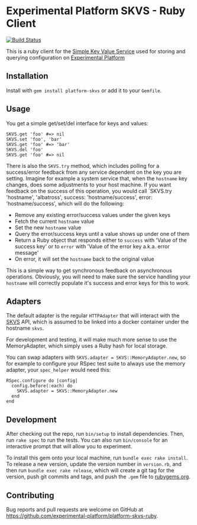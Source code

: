# Experimental Platform SKVS - Ruby Client

[![Build Status](https://travis-ci.org/experimental-platform/platform-skvs-ruby.svg)](https://travis-ci.org/experimental-platform/platform-skvs-ruby)

This is a ruby client for the [Simple Key Value Service](https://github.com/experimental-platform/platform-skvs) used
for storing and querying configuration on [Experimental Platform](https://experimental-platform.github.io/)

## Installation

Install with `gem install platform-skvs` or add it to your `Gemfile`.

## Usage

You get a simple get/set/del interface for keys and values:

    SKVS.get 'foo' #=> nil
    SKVS.set 'foo', 'bar'
    SKVS.get 'foo' #=> 'bar'
    SKVS.del 'foo'
    SKVS.get 'foo' #=> nil

There is also the `SKVS.try` method, which includes polling for a success/error feedback from any service dependent on the key you are setting. Imagine
for example a system service that, when the `hostname` key changes, does some adjustments to your host machine. If you want feedback on the success of
this operation, you would call `SKVS.try 'hostname', 'albatross', success: 'hostname/success', error: 'hostname/success', which will do the following:

* Remove any existing error/success values under the given keys
* Fetch the current `hostname` value
* Set the new `hostname` value
* Query the error/success keys until a value shows up under one of them
* Return a Ruby object that responds either to `success` with 'Value of the success key' or to `error` with 'Value of the error key a.k.a. error message'
* On error, it will set the `hostname` back to the original value

This is a simple way to get synchronous feedback on asynchronous operations. Obviously, you will need to make sure the service handling your `hostname` will
correctly populate it's success and error keys for this to work.

## Adapters

The default adapter is the regular `HTTPAdapter` that will interact with the [SKVS](https://github.com/experimental-platform/platform-skvs) API, which is assumed
to be linked into a docker container under the hostname `skvs`.

For development and testing, it will make much more sense to use the MemoryAdapter, which simply uses a Ruby hash for local storage. 

You can swap adapters with `SKVS.adapter = SKVS::MemoryAdapter.new`, so for example to configure your RSpec test suite to always use the memory adapter, your
`spec_helper` would need this:

```
RSpec.configure do |config|
  config.before(:each) do
    SKVS.adapter = SKVS::MemoryAdapter.new
  end
end
```

## Development

After checking out the repo, run `bin/setup` to install dependencies. Then, run `rake spec` to run the tests. You can also run `bin/console` for an interactive prompt that will allow you to experiment.

To install this gem onto your local machine, run `bundle exec rake install`. To release a new version, update the version number in `version.rb`, and then run `bundle exec rake release`, which will create a git tag for the version, push git commits and tags, and push the `.gem` file to [rubygems.org](https://rubygems.org).

## Contributing

Bug reports and pull requests are welcome on GitHub at https://github.com/experimental-platform/platform-skvs-ruby.
